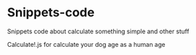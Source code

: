 # Snippets-code
Snippets code about calculate something simple and other stuff

Calculate!.js for calculate your dog age as a human age
